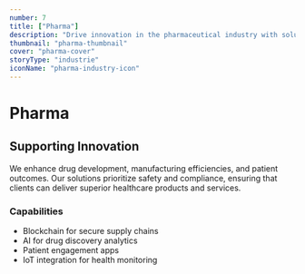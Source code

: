 ```yaml
---
number: 7
title: ["Pharma"]
description: "Drive innovation in the pharmaceutical industry with solutions that enhance research, streamline production, and ensure regulatory compliance."
thumbnail: "pharma-thumbnail"
cover: "pharma-cover"
storyType: "industrie"
iconName: "pharma-industry-icon"
---
```


# Pharma

## Supporting Innovation

We enhance drug development, manufacturing efficiencies, and patient outcomes. Our solutions prioritize safety and compliance, ensuring that clients can deliver superior healthcare products and services.

### Capabilities

* Blockchain for secure supply chains
* AI for drug discovery analytics
* Patient engagement apps
* IoT integration for health monitoring

